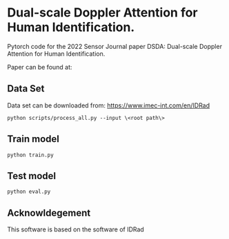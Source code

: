 # Dual-scale Doppler Attention for Human Identification.
Pytorch code for the 2022 Sensor Journal paper DSDA: Dual-scale Doppler Attention for Human Identification.

Paper can be found at:



## Data Set

Data set can be downloaded from: https://www.imec-int.com/en/IDRad

```
python scripts/process_all.py --input \<root path\>
```

## Train model

```
python train.py
```

## Test model

```
python eval.py
```

## Acknowldegement
This software is based on the software of IDRad


